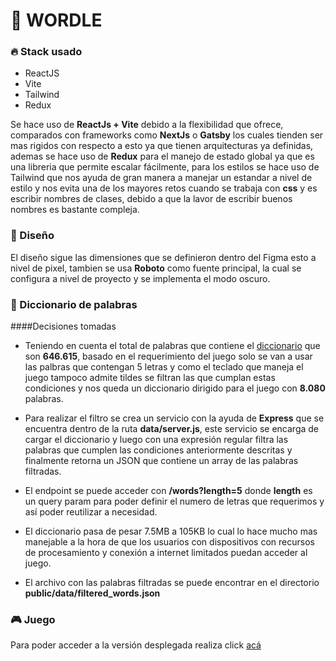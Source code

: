 # 🚀 WORDLE

### 🔥 Stack usado

- ReactJS
- Vite
- Tailwind
- Redux

Se hace uso de **ReactJs + Vite** debido a la flexibilidad que ofrece, comparados con frameworks como **NextJs** o **Gatsby** los cuales tienden ser mas rigidos con respecto a esto ya que tienen arquitecturas ya definidas, ademas se hace uso de **Redux** para el manejo de estado global ya que es una libreria que permite escalar fácilmente, para los estilos se hace uso de Tailwind que nos ayuda de gran manera a manejar un estandar a nivel de estilo y nos evita una de los mayores retos cuando se trabaja con **css** y es escribir nombres de clases, debido a que la lavor de escribir buenos nombres es bastante compleja.

### 🎨 Diseño

El diseño sigue las dimensiones que se definieron dentro del Figma esto a nivel de pixel, tambien se usa **Roboto** como fuente principal, la cual se configura a nivel de proyecto y se implementa el modo oscuro.

### 📙 Diccionario de palabras

####Decisiones tomadas

- Teniendo en cuenta el total de palabras que contiene el [diccionario](https://gitlab.com/d2945/words/-/raw/main/words.txt") que son **646.615**, basado en el requerimiento del juego solo se van a usar las palbras que contengan 5 letras y como el teclado que maneja el juego tampoco admite tildes se filtran las que cumplan estas condiciones y nos queda un diccionario dirigido para el juego con **8.080** palabras.

- Para realizar el filtro se crea un servicio con la ayuda de **Express** que se encuentra dentro de la ruta **data/server.js**, este servicio se encarga de cargar el diccionario y luego con una expresión regular filtra las palabras que cumplen las condiciones anteriormente descritas y finalmente retorna un JSON que contiene un array de las palabras filtradas.

- El endpoint se puede acceder con **/words?length=5** donde **length** es un query param para poder definir el numero de letras que requerimos y así poder reutilizar a necesidad.

- El diccionario pasa de pesar 7.5MB a 105KB lo cual lo hace mucho mas manejable a la hora de que los usuarios con dispositivos con recursos de procesamiento y conexión a internet limitados puedan acceder al juego.
- El archivo con las palabras filtradas se puede encontrar en el directorio **public/data/filtered_words.json**

### 🎮 Juego

Para poder acceder a la versión desplegada realiza click [acá](https://teal-dodol-276981.netlify.app/)
